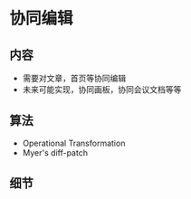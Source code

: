 # 协同编辑

## 内容
- 需要对文章，首页等协同编辑
- 未来可能实现，协同画板，协同会议文档等等

## 算法

- Operational Transformation
- Myer's diff-patch

## 细节
